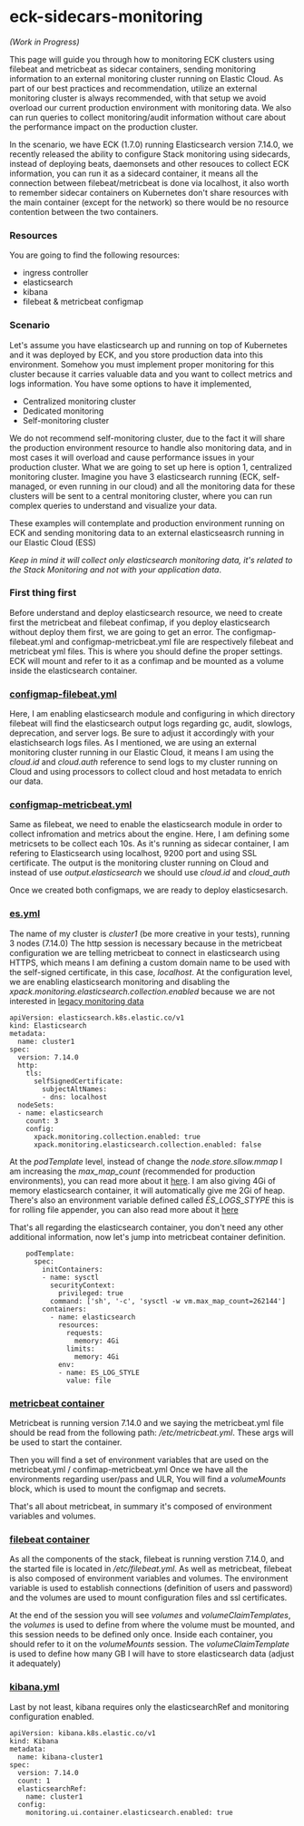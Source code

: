 # eck-sidecars-monitoring

_(Work in Progress)_

This page will guide you through how to monitoring ECK clusters using filebeat and metricbeat as sidecar containers, sending monitoring information to an external monitoring cluster running on Elastic Cloud.
As part of our best practices and recommendation, utilize an external monitoring cluster is always recommended, with that setup we avoid overload our current production environment with monitoring data. We also can run queries to collect monitoring/audit information without care about the performance impact on the production cluster.

In the scenario, we have ECK (1.7.0) running Elasticsearch version 7.14.0, we recently released the ability to configure Stack monitoring using sidecards, instead of deploying beats, daemonsets and other resouces to collect ECK information, you can run it as a sidecard container, it means all the connection between filebeat/metricbeat is done via localhost, it also worth to remember sidecar containers on Kubernetes don't share resources with the main container (except for the network) so there would be no resource contention between the two containers.

### Resources
You are going to find the following resources:
- ingress controller
- elasticsearch 
- kibana
- filebeat & metricbeat configmap

### Scenario
Let's assume you have elasticsearch up and running on top of Kubernetes and it was deployed by ECK, and you store production data into this environment. Somehow you must implement proper monitoring for this cluster because it carries valuable data and you want to collect metrics and logs information.
You have some options to have it implemented,
- Centralized monitoring cluster
- Dedicated monitoring
- Self-monitoring cluster

We do not recommend self-monitoring cluster, due to the fact it will share the production environment resource to handle also monitoring data, and in most cases it will overload and cause performance issues in your production cluster. What we are going to set up here is option 1, centralized monitoring cluster. Imagine you have 3 elasticsearch running (ECK, self-managed, or even running in our cloud) and all the monitoring data for these clusters will be sent to a central monitoring cluster, where you can run complex queries to understand and visualize your data.

These examples will contemplate and production environment running on ECK and sending monitoring data to an external elasticseasrch running in our Elastic Cloud (ESS)

*Keep in mind it will collect only elasticsearch monitoring data, it's related to the Stack Monitoring and not with your application data*.

### First thing first

Before understand and deploy elasticsearch resource, we need to create first the metricbeat and filebeat confimap, if you deploy elasticsearch without deploy them first, we are going to get an error.
The configmap-filebeat.yml and configmap-metricbeat.yml file are respectively filebeat and metricbeat yml files. This is where you should define the proper settings. ECK will mount and refer to it as a confimap and be mounted as a volume inside the elasticsearch container.

### [configmap-filebeat.yml](https://github.com/framsouza/eck-sidecars-monitoring/blob/main/configmap-filebeat.yml)

Here, I am enabling elasticsearch module and configuring in which directory filebeat will find the elasticsearch output logs regarding gc, audit, slowlogs, deprecation, and server logs. Be sure to adjust it accordingly with your elastichsearch logs files.
As I mentioned, we are using an external monitoring cluster running in our Elastic Cloud, it means I am using the _cloud.id_ and _cloud.auth_ reference to send logs to my cluster running on Cloud and using processors to collect cloud and host metadata to enrich our data.

### [configmap-metricbeat.yml](https://github.com/framsouza/eck-sidecars-monitoring/blob/main/configmap-metricbeat.yml)
Same as filebeat, we need to enable the elasticsearch module in order to collect infromation and metrics about the engine. Here, I am defining some metricsets to be collect each 10s. As it's running as sidecar container, I am refering to Elasticsearch using localhost, 9200 port and using SSL certificate. The output is the monitoring cluster running on Cloud and instead of use _output.elasticsearch_ we should use _cloud.id_ and _cloud_auth_

Once we created both configmaps, we are ready to deploy elasticsesarch.

### [es.yml](https://github.com/framsouza/eck-sidecars-monitoring/blob/main/es.yml)

The name of my cluster is _cluster1_ (be more creative in your tests), running 3 nodes (7.14.0) 
The http session is necessary because in the metricbeat configuration we are telling metricbeat to connect in elasticsearch using HTTPS, which means I am defining a custom domain name to be used with the self-signed certificate, in this case, _localhost_.
At the configuration level, we are enabling elasticsearch monitoring and disabling the _xpack.monitoring.elasticsearch.collection.enabled_ because we are not interested in [legacy monitoring data](https://www.elastic.co/guide/en/elasticsearch/reference/7.9/collecting-monitoring-data.html)

```
apiVersion: elasticsearch.k8s.elastic.co/v1
kind: Elasticsearch
metadata:
  name: cluster1
spec:
  version: 7.14.0
  http:
    tls:
      selfSignedCertificate:
        subjectAltNames:
        - dns: localhost 
  nodeSets:
  - name: elasticsearch
    count: 3
    config:
      xpack.monitoring.collection.enabled: true
      xpack.monitoring.elasticsearch.collection.enabled: false
```

At the _podTemplate_ level, instead of change the _node.store.sllow.mmap_ I am increasing the _max_map_count_ (recommended for production environments), you can read more about it [here](https://www.elastic.co/guide/en/cloud-on-k8s/1.7/k8s-virtual-memory.html).
I am also giving 4Gi of memory elasticsearch container, it will automatically give me 2Gi of heap. There's also an environment variable defined called _ES_LOGS_STYPE_ this is for rolling file appender, you can also read more about it [here](https://github.com/elastic/elasticsearch/pull/65778)

That's all regarding the elasticsearch container, you don't need any other additional information, now let's jump into metricbeat container definition.


```
    podTemplate:
      spec:
        initContainers:
        - name: sysctl
          securityContext:
            privileged: true
          command: ['sh', '-c', 'sysctl -w vm.max_map_count=262144']
        containers:
          - name: elasticsearch
            resources:
              requests:
                memory: 4Gi
              limits:
                memory: 4Gi
            env:
            - name: ES_LOG_STYLE
              value: file
```

### [metricbeat container](https://github.com/framsouza/eck-sidecars-monitoring/blob/main/es.yml#L35)

Metricbeat is running version 7.14.0 and we saying the metricbeat.yml file should be read from the following path: _/etc/metricbeat.yml_. These args will be used to start the container.

Then  you will find a set of environment variables that are used on the metricbeat.yml / confimap-metricbeat.yml
Once we have all the environments regarding user/pass and ULR, You will find a _volumeMounts_ block, which is used to mount the configmap and secrets.

That's all about metricbeat, in summary it's composed of environment variables and volumes.

### [filebeat container](https://github.com/framsouza/eck-sidecars-monitoring/blob/main/es.yml#L77)

As all the components of the stack, filebeat is running verstion 7.14.0, and the started file is located in _/etc/filebeat.yml_.
As well as metricbeat, filebeat is also composed of environment variables and volumes.
The environment variable is used to establish connections (definition of users and password) and the volumes are used to mount configuration files and ssl certificates.

At the end of the session you will see _volumes_ and _volumeClaimTemplates_, the _volumes_ is used to define from where the volume must be mounted, and this session needs to be defined only once. Inside each container, you should refer to it on the _volumeMounts_ session.
The _volumeClaimTemplate_ is used to define how many GB I will have to store elasticsearch data (adjust it adequately) 

### [kibana.yml](https://github.com/framsouza/eck-sidecars-monitoring/blob/main/kibana.yml)

Last by not least, kibana requires only the elasticsearchRef and monitoring configuration enabled.

```
apiVersion: kibana.k8s.elastic.co/v1
kind: Kibana
metadata:
  name: kibana-cluster1
spec:
  version: 7.14.0
  count: 1
  elasticsearchRef:
    name: cluster1
  config:
    monitoring.ui.container.elasticsearch.enabled: true
```

